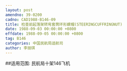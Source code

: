 ```yaml
---
layout: post
amendno: 39-0200
cadno: CAD1988-B146-09
title: 检查前起落架转弯套筒环形螺帽(STEERINGCUFFRINGNUT)
date: 1988-09-03 00:00:00 +0800
effdate: 1988-09-05 00:00:00 +0800
tag: B146
categories: 中国民航局适航司
author: 李丽琪
---
```


##适用范围:
民航局十架146飞机

